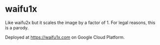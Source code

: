 # waifu1x
Like waifu2x but it scales the image by a factor of 1. For legal reasons, this is a parody.

Deployed at https://waifu1x.com on Google Cloud Platform.
